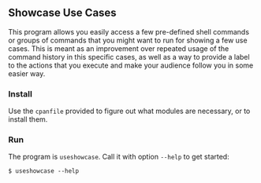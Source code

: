 ## Showcase Use Cases

This program allows you easily access a few pre-defined shell commands or
groups of commands that you might want to run for showing a few use cases.
This is meant as an improvement over repeated usage of the command history
in this specific cases, as well as a way to provide a label to the actions
that you execute and make your audience follow you in some easier way.

### Install

Use the `cpanfile` provided to figure out what modules are necessary, or
to install them.

### Run

The program is `useshowcase`. Call it with option `--help` to get started:

    $ useshowcase --help
